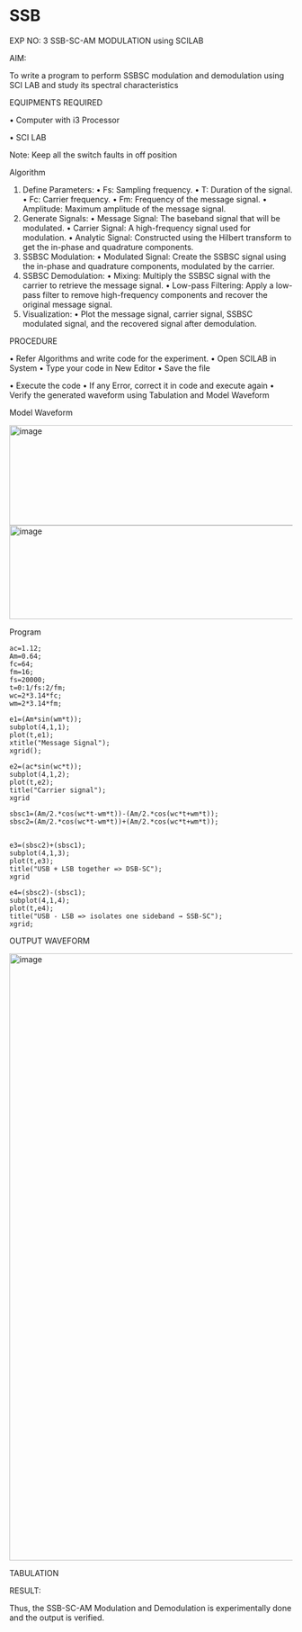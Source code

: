 # SSB

EXP NO: 3	SSB-SC-AM MODULATION using SCILAB

AIM:

To write a program to perform SSBSC modulation and demodulation using SCI LAB and study its spectral characteristics

EQUIPMENTS REQUIRED

•	Computer with i3 Processor

•	SCI LAB

Note: Keep all the switch faults in off position


Algorithm
1.	Define Parameters:
•	Fs: Sampling frequency.
•	T: Duration of the signal.
•	Fc: Carrier frequency.
•	Fm: Frequency of the message signal.
•	Amplitude: Maximum amplitude of the message signal.
2.	Generate Signals:
•	Message Signal: The baseband signal that will be modulated.
•	Carrier Signal: A high-frequency signal used for modulation.
•	Analytic Signal: Constructed using the Hilbert transform to get the in-phase and quadrature components.
3.	SSBSC Modulation:
•	Modulated Signal: Create the SSBSC signal using the in-phase and quadrature components, modulated by the carrier.
4.	SSBSC Demodulation:
•	Mixing: Multiply the SSBSC signal with the carrier to retrieve the message signal.
•	Low-pass Filtering: Apply a low-pass filter to remove high-frequency components and recover the original message signal.
5.	Visualization:
•	Plot the message signal, carrier signal, SSBSC modulated signal, and the recovered signal after demodulation.


PROCEDURE

•	Refer Algorithms and write code for the experiment.
•	Open SCILAB in System
•	Type your code in New Editor
•	Save the file
 
•	Execute the code
•	If any Error, correct it in code and execute again
•	Verify the generated waveform using Tabulation and Model Waveform

Model Waveform

<img width="704" height="178" alt="image" src="https://github.com/user-attachments/assets/32ee29b3-0d95-4192-9762-972d50c05c90" />
<img width="706" height="167" alt="image" src="https://github.com/user-attachments/assets/bff0d8fd-d679-444e-af37-0b34585853c1" />

Program
```
ac=1.12;
Am=0.64;
fc=64;
fm=16;
fs=20000;
t=0:1/fs:2/fm;       
wc=2*3.14*fc;        
wm=2*3.14*fm;

e1=(Am*sin(wm*t));
subplot(4,1,1);
plot(t,e1);
xtitle("Message Signal");
xgrid();

e2=(ac*sin(wc*t));
subplot(4,1,2);
plot(t,e2);
title("Carrier signal");
xgrid

sbsc1=(Am/2.*cos(wc*t-wm*t))-(Am/2.*cos(wc*t+wm*t));
sbsc2=(Am/2.*cos(wc*t-wm*t))+(Am/2.*cos(wc*t+wm*t));


e3=(sbsc2)+(sbsc1);
subplot(4,1,3);
plot(t,e3);
title("USB + LSB together => DSB-SC");
xgrid

e4=(sbsc2)-(sbsc1);
subplot(4,1,4);
plot(t,e4);
title("USB - LSB => isolates one sideband → SSB-SC");
xgrid;
```


OUTPUT WAVEFORM

<img width="1919" height="1079" alt="image" src="https://github.com/user-attachments/assets/76706ab1-73f1-4298-946d-44f36837140d" />


TABULATION









RESULT:

Thus, the SSB-SC-AM Modulation and Demodulation is experimentally done and the output is verified.





